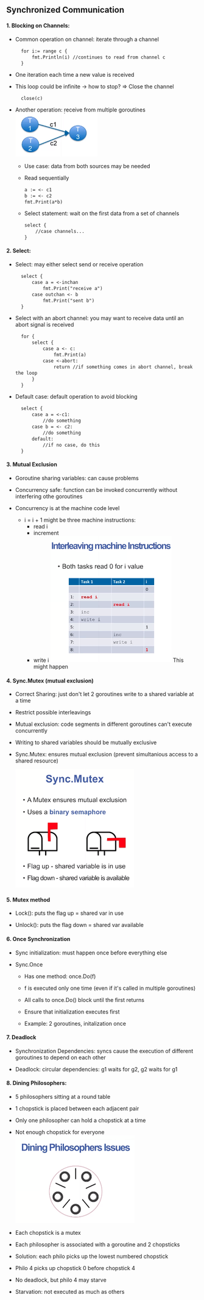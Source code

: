 ## Synchronized Communication

#### 1. Blocking on Channels:

- Common operation on channel: iterate through a channel

        for i:= range c {
            fmt.Println(i) //continues to read from channel c
        }

- One iteration each time a new value is received
- This loop could be infinite -> how to stop?
=> Close the channel

        close(c)

- Another operation: receive from multiple goroutines
    ![Alt text](image.png)
  - Use case: data from both sources may be needed
  - Read sequentially
    
        a := <- c1
        b := <- c2
        fmt.Print(a*b)

  - Select statement: wait on the first data from a set of channels

        select {
            //case channels...
        }

#### 2. Select:

- Select: may either select send or receive operation

        select {
            case a = <-inchan
                fmt.Print("receive a")
            case outchan <- b
                fmt.Print("sent b")
        }

- Select with an abort channel: you may want to receive data until an abort signal is received

        for {
            select {
                case a <- c:
                    fmt.Print(a)
                case <-abort:
                    return //if something comes in abort channel, break the loop
            }
        }

- Default case: default operation to avoid blocking

        select {
            case a = <-c1:
                //do something
            case b = <- c2:
                //do something
            default:
                //if no case, do this
        }

#### 3. Mutual Exclusion

- Goroutine sharing variables: can cause problems
- Concurrency safe: function can be invoked concurrently without interfering othe goroutines

- Concurrency is at the machine code level

  - i = i + 1 might be three machine instructions: 
    - read i
    - increment
    - write i
    ![Alt text](image-1.png)
    This might happen

#### 4. Sync.Mutex (mutual exclusion)

- Correct Sharing: just don't let 2 goroutines write to a shared variable at a time

- Restrict possible interleavings

- Mutual exclusion: code segments in different goroutines can't execute concurrently

- Writing to shared variables should be mutually exclusive

- Sync.Mutex: ensures mutual exclusion (prevent simultanious access to a shared resource)

    ![Alt text](image-2.png)

#### 5. Mutex method

- Lock(): puts the flag up = shared var in use

- Unlock(): puts the flag down = shared var available


#### 6. Once Synchronization

- Sync initialization: must happen once before everything else

- Sync.Once
  - Has one method: once.Do(f)
  - f is executed only one time (even if it's called in multiple goroutines)
  - All calls to once.Do() block until the first returns
  - Ensure that initialization executes first

  - Example: 2 goroutines, initalization once

#### 7. Deadlock

- Synchronization Dependencies: syncs cause the execution of different goroutines to depend on each other

- Deadlock: circular dependencies: g1 waits for g2, g2 waits for g1

#### 8. Dining Philosophers:

- 5 philosophers sitting at a round table
- 1 chopstick is placed between each adjacent pair
- Only one philosopher can hold a chopstick at a time
- Not enough chopstick for everyone
![Alt text](image-3.png)

- Each chopstick is a mutex
- Each philosopher is associated with a goroutine and 2 chopsticks

- Solution: each philo picks up the lowest numbered chopstick
- Philo 4 picks up chopstick 0 before chopstick 4
- No deadlock, but philo 4 may starve
- Starvation: not executed as much as others